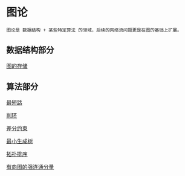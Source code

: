 # 图论
    图论是 数据结构 + 某些特定算法 的领域，后续的网络流问题更是在图的基础上扩展。

## 数据结构部分
[图的存储](https://github.com/chouring/data_structure-algorithm-math/blob/main/data_structure/graph/graph.md)

## 算法部分
[最短路](https://github.com/chouring/data_structure-algorithm-math/blob/main/data_structure/graph/short_path.md)

[判环](https://github.com/chouring/data_structure-algorithm-math/blob/main/data_structure/graph/ring.md)

[差分约束](https://github.com/chouring/data_structure-algorithm-math/blob/main/data_structure/graph/diff-constraint.md)

[最小生成树]()

[拓扑排序](https://github.com/chouring/data_structure-algorithm-math/blob/main/data_structure/graph/toposort.md)

[有向图的强连通分量](https://github.com/chouring/data_structure-algorithm-math/blob/main/data_structure/graph/scc.md)
